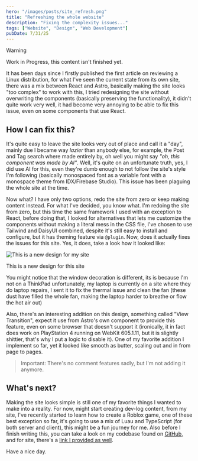 ```yaml
---
hero: "/images/posts/site_refresh.png"
title: "Refreshing the whole website"
description: "Fixing the complexity issues..."
tags: ["Website", "Design", "Web Development"]
pubDate: 7/31/25
---
```


> [!WARNING]
> Work in Progress, this content isn't finished yet.

It has been days since I firstly published the first article on reviewing a Linux distribution, for what I've seen the current state from its own site, there was a mix between React and Astro, basically making the site looks "too complex" to work with this, I tried redesigning the site without overwriting the components (basically preserving the functionality), it didn't quite work very well, it had become very annoying to be able to fix this issue, even on some components that use React.

## How I can fix this?

It's quite easy to leave the site looks very out of place and call it a "day", mainly due I became way *lazier* than anybody else, for example, the Post and Tag search where made entirely by, oh well you might say *"oh, this component was made by AI"*. Well, it's quite on an unfortunate truth, yes, I did use AI for this, even they're dumb enough to not follow the site's style I'm following (basically monospaced font as a variable font with a monospace theme from IDX/Firebase Studio). This issue has been plaguing the whole site at the time.

Now what? I have only two options, redo the site from zero or keep making content instead. For what I've decided, you know what. I'm redoing the site from zero, but this time the same framework I used with an exception to React, before doing that, I looked for alternatives that lets me customize the components without making a literal mess in the CSS file, I've chosen to use Tailwind and DaisyUI combined, despite it's still easy to install and configure, but it has theming feature via `@plugin`. Now, does it actually fixes the issues for this site. Yes, it does, take a look how it looked like:

![This is a new design for my site](/images/posts/Screenshot_at_2025-07-31_08-52-58.png)
<figcaption>

This is a new design for this site

</figcaption>

You might notice that the window decoration is different, its is because I'm not on a ThinkPad unfortunately, my laptop is currently on a site where they do laptop repairs, I sent it to fix the thermal issue and clean the fan (these dust have filled the whole fan, making the laptop harder to breathe or flow the hot air out)

Also, there's an interesting addition on this design, something called "View Transition", expect it use from Astro's own component to provide this feature, even on some browser that doesn't support it (ironically, it in fact does work on PlayStation 4 running on WebKit 605.1.11, but it is slightly shittier, that's why I put a logic to disable it). One of my favorite addition I implement so far, yet it looked like smooth as butter, scaling out and in from page to pages.

> Important: There's no comment features sadly, but I'm not adding it anymore.

## What's next?

Making the site looks simple is still one of my favorite things I wanted to make into a reality. For now, might start creating dev-log content, from my site, I've recently started to learn how to create a Roblox game, one of these best exception so far, it's going to use a mix of Luau and TypeScript (for both server and client), this might be a fun journey for me. Also before I finish writing this, you can take a look on my codebase found on [GitHub](https://github.com/bloomdevelop/spring-testing-place), and for site, there's a [link I provided as well](https://github.com/bloomdevelop/bloomdevelop.github.io).

Have a nice day.
